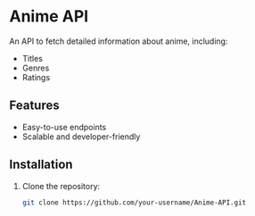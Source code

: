 # Anime API  

An API to fetch detailed information about anime, including:  
- Titles  
- Genres  
- Ratings  

## Features  
- Easy-to-use endpoints  
- Scalable and developer-friendly  

## Installation  
1. Clone the repository:  
   ```bash
   git clone https://github.com/your-username/Anime-API.git
